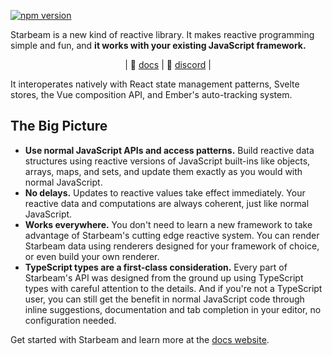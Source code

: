 [![npm version](https://badge.fury.io/js/@starbeam%2Fcore.svg)](https://badge.fury.io/js/@starbeam%2Fcore)

Starbeam is a new kind of reactive library. It makes reactive programming simple and fun, and **it works with your existing JavaScript framework.**

<center>

| 📖 [docs] | 💬 [discord] |

</center>

[docs]: https://starbeamjs.com
[discord]: https://discord.gg/HXq3PMmj8A

It interoperates natively with React state management patterns, Svelte stores,
the Vue composition API, and Ember's auto-tracking system.

## The Big Picture

- **Use normal JavaScript APIs and access patterns.** Build reactive data structures using reactive versions of JavaScript built-ins like objects, arrays, maps, and sets, and update them exactly as you would with normal JavaScript.
- **No delays.** Updates to reactive values take effect immediately. Your reactive data and computations are always coherent, just like normal JavaScript.
- **Works everywhere.** You don't need to learn a new framework to take advantage of Starbeam's cutting edge reactive system. You can render Starbeam data using renderers designed for your framework of choice, or even build your own renderer.
- **TypeScript types are a first-class consideration.** Every part of Starbeam's API was designed from the ground up using TypeScript types with careful attention to the details. And if you're not a TypeScript user, you can still get the benefit in normal JavaScript code through inline suggestions, documentation and tab completion in your editor, no configuration needed.

Get started with Starbeam and learn more at the [docs website](https://starbeamjs.com).
